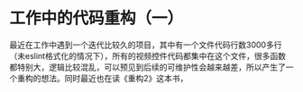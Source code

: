 # 工作中的代码重构（一）

最近在工作中遇到一个迭代比较久的项目，其中有一个文件代码行数3000多行（未eslint格式化的情况下），所有的视频控件代码都集中在这个文件，很多函数都特别大，逻辑比较混乱，可以预见到后续的可维护性会越来越差，所以产生了一个重构的想法。同时最近也在读《重构2》这本书，

